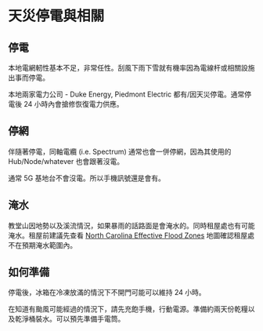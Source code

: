 天災停電與相關
==============

停電
----

本地電網軔性基本不足，非常任性。刮風下雨下雪就有機率因為電線杆或相關設施出事而停電。

本地兩家電力公司 - Duke Energy, Piedmont Electric 都有/因天災停電。通常停電後 24 小時內會搶修恢復電力供應。

停網
----

伴隨著停電，同軸電纜 (i.e. Spectrum) 通常也會一併停網，因為其使用的 Hub/Node/whatever 也會跟著沒電。

通常 5G 基地台不會沒電。所以手機訊號還是會有。

淹水
----

教堂山因地勢以及溪流情況，如果暴雨的話路面是會淹水的。同時租屋處也有可能淹水。租屋前建議先查看 [North Carolina Effective Flood Zones](https://arcg.is/1HaKyL0) 地圖確認租屋處不在預期淹水範圍內。

如何準備
--------

停電後，冰箱在冷凍放滿的情況下不開門可能可以維持 24 小時。

在知道有颱風可能經過的情況下，請先充飽手機，行動電源。準備約兩天份乾糧以及乾淨桶裝水。可以預先準備手電筒。
